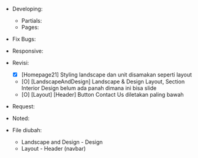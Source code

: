 - Developing:
  - Partials:
  - Pages:

- Fix Bugs:

- Responsive:

- Revisi:
  - [X] [Homepage21] Styling landscape dan unit disamakan seperti layout
  - [O] [LandscapeAndDesign] Landscape & Design Layout, Section Interior Design belum ada panah dimana ini bisa slide
  - [O] [Layout] [Header] Button Contact Us diletakan paling bawah

- Request:

- Noted:

- File diubah:
  - Landscape and Design - Design
  - Layout - Header (navbar)
